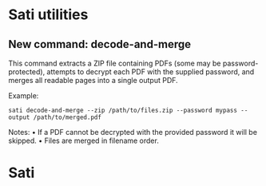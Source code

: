 Sati utilities
================

New command: decode-and-merge
-----------------------------

This command extracts a ZIP file containing PDFs (some may be password-protected), attempts to decrypt each PDF with the supplied password, and merges all readable pages into a single output PDF.

Example:

	sati decode-and-merge --zip /path/to/files.zip --password mypass --output /path/to/merged.pdf

Notes:
• If a PDF cannot be decrypted with the provided password it will be skipped.
• Files are merged in filename order.
# Sati
